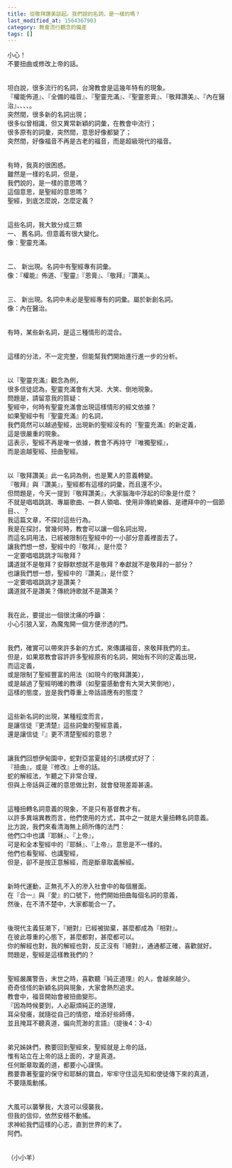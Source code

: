 ```yaml
---
title: 從敬拜讚美談起。我們說的名詞，是一樣的嗎？
last_modified_at: 1564367903
category: 教會流行觀念的偏差
tags: []
---
```


<div>小心！</div>
<div>不要扭曲或修改上帝的話。</div>
<div> </div>
<div> </div>
<div>坦白說，很多流行的名詞，台灣教會是這幾年特有的現象。</div>
<div>『權能佈道』、『全備的福音』、『聖靈充滿』、『聖靈恩膏』、『敬拜讚美』、『內在醫治』、、、、。</div>
<div>突然間，很多新的名詞出現；</div>
<div>很多似曾相識，但又異常新穎的詞彙，在教會中流行；</div>
<div>很多原有的詞彙，突然間，意思好像都變了；</div>
<div>突然間，好像福音不再是古老的福音，而是超級現代的福音。</div>
<div> </div>
<div> </div>
<div>有時，我真的很困惑。</div>
<div>雖然是一樣的名詞，但是，</div>
<div>我們說的，是一樣的意思嗎？</div>
<div>這個意思，是聖經的意思嗎？</div>
<div>聖經，到底怎麼說，怎麼定義？</div>
<div> </div>
<div> </div>
<div>這些名詞，我大致分成三類</div>
<div>一、<span style="white-space:pre"> </span>舊名詞。但意義有很大變化。</div>
<div>像：聖靈充滿。</div>
<div> </div>
<div> </div>
<div>二、<span style="white-space:pre"> </span>新出現。名詞中有聖經專有詞彙。</div>
<div>像：『權能』佈道、『聖靈』『恩膏』、『敬拜』『讚美』。</div>
<div> </div>
<div> </div>
<div>三、<span style="white-space:pre"> </span>新出現。名詞中未必是聖經專有的詞彙。屬於新創名詞。</div>
<div>像：內在醫治。</div>
<div> </div>
<div> </div>
<div>有時，某些新名詞，是這三種情形的混合。</div>
<div> </div>
<div> </div>
<div>這樣的分法，不一定完整，但能幫我們開始進行進一步的分析。</div>
<div> </div>
<div> </div>
<div>以『聖靈充滿』觀念為例，</div>
<div>很多信徒認為，聖靈充滿會有大哭、大笑、倒地現象。</div>
<div>問題是，請留意我的質疑：</div>
<div>聖經中，何時有聖靈充滿會出現這樣情形的經文依據？</div>
<div>如果聖經中有『聖靈充滿』的名詞，</div>
<div>我們竟然可以越過聖經，出現新的聖經沒有的『聖靈充滿』的新定義，</div>
<div>這是很嚴重的現象。</div>
<div>這表示，聖經不再是唯一依據，教會不再持守『唯獨聖經』，</div>
<div>而是逾越聖經、扭曲聖經。</div>
<div> </div>
<div> </div>
<div>以『敬拜讚美』此一名詞為例，也是驚人的意義轉變。</div>
<div>『敬拜』與『讚美』，聖經都有這樣的詞彙，而且還不少。</div>
<div>但問題是，今天一提到『敬拜讚美』，大家腦海中浮起的印象是什麼？</div>
<div>不就是唱唱跳跳、專屬歌曲、一群人領唱、使用非傳統樂器、是禮拜中的一個節目、、？</div>
<div>我這篇文章，不探討這些行為。</div>
<div>我是在探討，曾幾何時，教會可以讓一個名詞出現，</div>
<div>而這名詞用法，已經被限制在聖經中的一小部分意義裡面去了。</div>
<div>讓我們想一想，聖經中的『敬拜』，是什麼？</div>
<div>一定要唱唱跳跳才叫敬拜？</div>
<div>講道就不是敬拜？安靜默想就不是敬拜？奉獻就不是敬拜的一部分？</div>
<div>也讓我們想一想，聖經中的『讚美』，是什麼？</div>
<div>一定要唱唱跳跳才是讚美？</div>
<div>講道就不是讚美？傳統詩歌就不是讚美？</div>
<div> </div>
<div> </div>
<div>我在此，要提出一個很沈痛的呼籲：</div>
<div>小心引狼入室，為魔鬼開一個方便滲透的門。</div>
<div> </div>
<div> </div>
<div>我們，確實可以帶來許多新的方式，來傳講福音，來敬拜我們的主。</div>
<div>但是，如果眾教會容許許多聖經原有的名詞，開始有不同的定義出現，</div>
<div>而這定義，</div>
<div>或是限制了聖經豐富的用法（如現今的敬拜讚美），</div>
<div>或是越過了聖經明確的教導（如聖靈感動會有大哭大笑倒地），</div>
<div>這樣的態度，豈是我們尊重上帝話語應有的態度？</div>
<div> </div>
<div> </div>
<div>這些新名詞的出現，某種程度而言，</div>
<div>是讓信徒『更清楚』這些詞彙的聖經意義，</div>
<div>還是讓信徒『』更不清楚聖經的意思？</div>
<div> </div>
<div> </div>
<div>讓我們回想伊甸園中，蛇對亞當夏娃的引誘模式好了：</div>
<div>『扭曲』，或是『修改』上帝的話。</div>
<div>蛇的解經法，乍聽之下非常合理，</div>
<div>但與上帝話與正確的意思做比對，就會發現差距甚遠。</div>
<div> </div>
<div> </div>
<div>這種扭轉名詞意義的現象，不是只有基督教才有。</div>
<div>以許多異端異教而言，他們使用的方式，其中之一就是大量扭轉名詞意義。</div>
<div>比方說，我們來看清海無上師所傳的法門：</div>
<div>他們口中也講『耶穌』、『上帝』，</div>
<div>可是和全本聖經中的『耶穌』、『上帝』，意思是不一樣的。</div>
<div>他們也看聖經、也講聖經，</div>
<div>但是，卻不是按正意解經，而是斷章取義解經。</div>
<div> </div>
<div> </div>
<div>新時代運動，正無孔不入的滲入社會中的每個層面。</div>
<div>在『合一』與『愛』的口號下，他們開始扭曲每個名詞的意義，</div>
<div>然後，在不清不楚中，大家都能合一了。</div>
<div> </div>
<div> </div>
<div>後現代主義狂潮下，『絕對』已經被拋棄，甚麼都成為『相對』。</div>
<div>在彼此尊重的心態下，甚麼都對，甚麼都可以。</div>
<div>你的解經也對，我的解經也對，反正沒有『絕對』，通通都正確，喜歡就好。</div>
<div>問題是，聖經是這樣教我們的？</div>
<div> </div>
<div> </div>
<div>聖經嚴厲警告，末世之時，喜歡聽『純正道理』的人，會越來越少。</div>
<div>奇奇怪怪的新穎名詞與現象，大家會熱烈追求。</div>
<div>教會中，福音開始會被扭曲變形。</div>
<div>『因為時候要到，人必厭煩純正的道理，</div>
<div>耳朵發癢，就隨從自己的情慾，增添好些師傅，</div>
<div>並且掩耳不聽真道，偏向荒渺的言語』（提後4：3-4）</div>
<div> </div>
<div> </div>
<div>弟兄姊妹們，務要回到聖經來，聖經就是上帝的話，</div>
<div>惟有站立在上帝的話上面的，才是真道。</div>
<div>任何斷章取義的道，都要小心謹慎。</div>
<div>務要靠著聖靈的保守和耶穌的寶血，牢牢守住這先知和使徒傳下來的真道，</div>
<div>不要隨風動搖。</div>
<div> </div>
<div> </div>
<div>大風可以襲擊我，大浪可以侵襲我，</div>
<div>但我的信仰，依然安穩不動搖。</div>
<div>求神給我們這樣的心志，直到世界的末了。</div>
<div>阿們。</div>
<div> </div>
<div> </div>
<div>（小小羊）</div>
